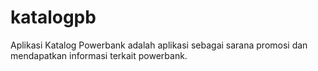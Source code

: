 # katalogpb
Aplikasi Katalog Powerbank adalah aplikasi sebagai sarana promosi dan mendapatkan informasi terkait powerbank.
